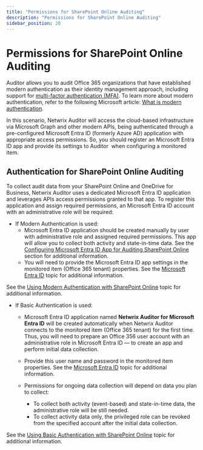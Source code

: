 ```yaml
---
title: "Permissions for SharePoint Online Auditing"
description: "Permissions for SharePoint Online Auditing"
sidebar_position: 20
---
```


# Permissions for SharePoint Online Auditing

Auditor allows you to audit Office 365 organizations that have established modern authentication as
their identity management approach, including support for
[multi-factor authentication (MFA)](https://docs.microsoft.com/en-us/azure/active-directory/authentication/concept-mfa-howitworks).
To learn more about modern authentication, refer to the following Microsoft article:
[What is modern authentication](https://docs.microsoft.com/en-us/office365/enterprise/hybrid-modern-auth-overview#what-is-modern-authentication).

In this scenario, Netwrix Auditor will access the cloud-based infrastructure via Microsoft Graph and
other modern APIs, being authenticated through a pre-configured Microsoft Entra ID (formerly Azure
AD) application with appropriate access permissions. So, you should register an Microsoft Entra ID
app and provide its settings to Auditor  when configuring a monitored item.

## Authentication for SharePoint Online Auditing

To collect audit data from your SharePoint Online and OneDrive for Business, Netwrix Auditor uses a
dedicated Microsoft Entra ID application and leverages APIs access permissions granted to that app.
To register this application and assign required permissions, an Microsoft Entra ID account with an
administrative role will be required:

- If Modern Authentication is used:
    - Microsoft Entra ID application should be created manually by user with administrative role and
      assigned required permissions. This app will allow you to collect both activity and
      state-in-time data. See the
      [Configuring Microsoft Entra ID App for Auditing SharePoint Online](/docs/auditor/10.8/configuration/microsoft365/sharepointonline/permissions/modernauth/modernauth.md#configuring-microsoft-entra-id-app-for-auditing-sharepoint-online)
      section for additional information.
    - You will need to provide the Microsoft Entra ID app settings in the monitored item (Office 365
      tenant) properties. See the
      [Microsoft Entra ID](/docs/auditor/10.8/admin/monitoringplans/microsoftentraid/overview.md) topic for
      additional information.

See the [Using Modern Authentication with SharePoint Online](/docs/auditor/10.8/configuration/microsoft365/sharepointonline/permissions/modernauth/modernauth.md) topic for additional
information.

- If Basic Authentication is used:

    - Microsoft Entra ID application named **Netwrix Auditor for Microsoft Entra ID** will be
      created automatically when Netwrix Auditor connects to the monitored item (Office 365 tenant)
      for the first time. Thus, you will need to prepare an Office 356 user account with an
      administrative role in Microsoft Entra ID — to create an app and perform initial data
      collection.
    - Provide this user name and password in the monitored item properties. See the
      [Microsoft Entra ID](/docs/auditor/10.8/admin/monitoringplans/microsoftentraid/overview.md) topic for
      additional information.
    - Permissions for ongoing data collection will depend on data you plan to collect:

        - To collect both activity (event-based) and state-in-time data, the administrative role
          will be still needed.
        - To collect activity data only, the privileged role can be revoked from the specified
          account after the initial data collection.

See the [Using Basic Authentication with SharePoint Online](/docs/auditor/10.8/configuration/microsoft365/sharepointonline/permissions/basicauth.md) topic for additional
information.
